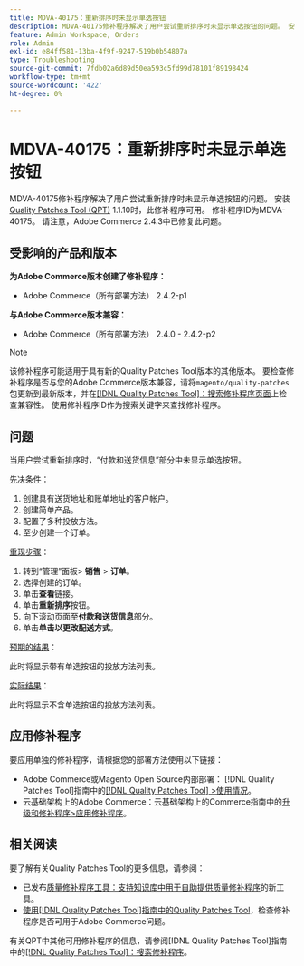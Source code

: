 ```yaml
---
title: MDVA-40175：重新排序时未显示单选按钮
description: MDVA-40175修补程序解决了用户尝试重新排序时未显示单选按钮的问题。 安装[Quality Patches Tool (QPT)](https://experienceleague.adobe.com/en/docs/commerce-operations/tools/quality-patches-tool/quality-patches-tool-to-self-serve-quality-patches) 1.1.10后，即可使用此修补程序。 修补程序ID为MDVA-40175。 请注意，Adobe Commerce 2.4.3中已修复此问题。
feature: Admin Workspace, Orders
role: Admin
exl-id: e84ff581-13ba-4f9f-9247-519b0b54807a
type: Troubleshooting
source-git-commit: 7fdb02a6d89d50ea593c5fd99d78101f89198424
workflow-type: tm+mt
source-wordcount: '422'
ht-degree: 0%

---
```


# MDVA-40175：重新排序时未显示单选按钮

MDVA-40175修补程序解决了用户尝试重新排序时未显示单选按钮的问题。 安装[Quality Patches Tool (QPT)](https://experienceleague.adobe.com/en/docs/commerce-operations/tools/quality-patches-tool/quality-patches-tool-to-self-serve-quality-patches) 1.1.10时，此修补程序可用。 修补程序ID为MDVA-40175。 请注意，Adobe Commerce 2.4.3中已修复此问题。

## 受影响的产品和版本

**为Adobe Commerce版本创建了修补程序：**

* Adobe Commerce（所有部署方法） 2.4.2-p1

**与Adobe Commerce版本兼容：**

* Adobe Commerce（所有部署方法） 2.4.0 - 2.4.2-p2

>[!NOTE]
>
>该修补程序可能适用于具有新的Quality Patches Tool版本的其他版本。 要检查修补程序是否与您的Adobe Commerce版本兼容，请将`magento/quality-patches`包更新到最新版本，并在[[!DNL Quality Patches Tool]：搜索修补程序页面](https://experienceleague.adobe.com/en/docs/commerce-operations/tools/quality-patches-tool/quality-patches-tool-to-self-serve-quality-patches)上检查兼容性。 使用修补程序ID作为搜索关键字来查找修补程序。

## 问题

当用户尝试重新排序时，“付款和送货信息”部分中未显示单选按钮。

<u>先决条件</u>：

1. 创建具有送货地址和账单地址的客户帐户。
1. 创建简单产品。
1. 配置了多种投放方法。
1. 至少创建一个订单。

<u>重现步骤</u>：

1. 转到“管理”面板> **销售** > **订单**。
1. 选择创建的订单。
1. 单击&#x200B;**查看**&#x200B;链接。
1. 单击&#x200B;**重新排序**&#x200B;按钮。
1. 向下滚动页面至&#x200B;**付款和送货信息**&#x200B;部分。
1. 单击&#x200B;**单击以更改配送方式**。

<u>预期的结果</u>：

此时将显示带有单选按钮的投放方法列表。

<u>实际结果</u>：

此时将显示不含单选按钮的投放方法列表。

## 应用修补程序

要应用单独的修补程序，请根据您的部署方法使用以下链接：

* Adobe Commerce或Magento Open Source内部部署： [!DNL Quality Patches Tool]指南中的[[!DNL Quality Patches Tool] >使用情况](/help/tools/quality-patches-tool/usage.md)。
* 云基础架构上的Adobe Commerce：云基础架构上的Commerce指南中的[升级和修补程序>应用修补程序](https://experienceleague.adobe.com/docs/commerce-cloud-service/user-guide/develop/upgrade/apply-patches.html)。

## 相关阅读

要了解有关Quality Patches Tool的更多信息，请参阅：

* 已发布[质量修补程序工具：支持知识库中用于自助提供质量修补程序](https://experienceleague.adobe.com/en/docs/commerce-operations/tools/quality-patches-tool/quality-patches-tool-to-self-serve-quality-patches)的新工具。
* [使用[!DNL Quality Patches Tool]指南中的Quality Patches Tool](/help/tools/quality-patches-tool/patches-available-in-qpt/check-patch-for-magento-issue-with-magento-quality-patches.md)，检查修补程序是否可用于Adobe Commerce问题。

有关QPT中其他可用修补程序的信息，请参阅[!DNL Quality Patches Tool]指南中的[[!DNL Quality Patches Tool]：搜索修补程序](https://experienceleague.adobe.com/tools/commerce-quality-patches/index.html)。
